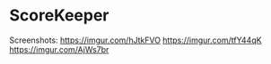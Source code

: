 # ScoreKeeper
Screenshots: https://imgur.com/hJtkFVO
https://imgur.com/tfY44qK
https://imgur.com/AjWs7br
